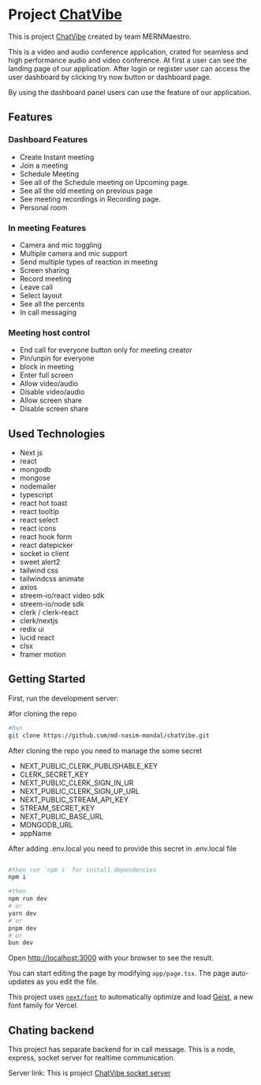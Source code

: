 # Project [ChatVibe](https://chatvibe-two.vercel.app)

This is project [ChatVibe](https://chat-vibe-ashy.vercel.app) created by team MERNMaestro.

This is a video and audio conference application, crated for seamless and high performance audio and video conference. At first a user can see the landing page of our application. After login or register user can access the user dashboard by clicking try now button or dashboard page. 

By using the dashboard panel users can use the feature of our application.


## Features
### Dashboard Features
* Create Instant meeting
* Join a meeting
* Schedule Meeting
* See all of the Schedule meeting on Upcoming page.
* See all the old meeting on previous page
* See meeting recordings in Recording page.
* Personal room

### In meeting Features
* Camera and mic toggling
* Multiple camera and mic support
* Send multiple types of reaction in meeting
* Screen sharing
* Record meeting
* Leave call
* Select layout
* See all the percents
* In call messaging

### Meeting host control
* End call for everyone button only for meeting creator
* Pin/unpin for everyone
* block in meeting
* Enter full screen
* Allow video/audio
* Disable video/audio
* Allow screen share
* Disable screen share


## Used Technologies
* Next js
* react
* mongodb
* mongose
* nodemailer
* typescript
* react hot toast
* react tooltip
* react select
* react icons
* react hook form
* react datepicker
* socket io client
* sweet alert2
* tailwind css
* tailwindcss animate
* axios
* streem-io/react video sdk
* streem-io/node sdk
* clerk / clerk-react
* clerk/nextjs
* redix ui
* lucid react
* clsx
* framer motion




## Getting Started

First, run the development server:

#for cloning the repo

```bash
#Run
git clone https://github.com/md-nasim-mondal/chatVibe.git

```

After cloning the repo you need to manage the some secret

* NEXT_PUBLIC_CLERK_PUBLISHABLE_KEY
* CLERK_SECRET_KEY
* NEXT_PUBLIC_CLERK_SIGN_IN_UR
* NEXT_PUBLIC_CLERK_SIGN_UP_URL
* NEXT_PUBLIC_STREAM_API_KEY
* STREAM_SECRET_KEY
* NEXT_PUBLIC_BASE_URL
* MONGODB_URL
* appName

After adding .env.local you need to provide this secret in .env.local file

```bash

#then run `npm i` for install dependencies
npm i

#then
npm run dev
# or
yarn dev
# or
pnpm dev
# or
bun dev
```

Open [http://localhost:3000](http://localhost:3000) with your browser to see the result.

You can start editing the page by modifying `app/page.tsx`. The page auto-updates as you edit the file.

This project uses [`next/font`](https://nextjs.org/docs/app/building-your-application/optimizing/fonts) to automatically optimize and load [Geist](https://vercel.com/font), a new font family for Vercel.

## Chating backend
 This project has separate backend for in call message. This is a node, express, socket server for realtime communication.

 Server link: This is project [ChatVibe socket server](https://github.com/mohammad-atikuzzaman/chatvibeCahtingBackend)


